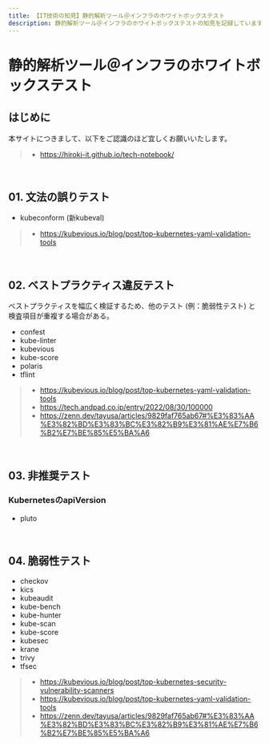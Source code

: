 ```yaml
---
title: 【IT技術の知見】静的解析ツール＠インフラのホワイトボックステスト
description: 静的解析ツール＠インフラのホワイトボックステストの知見を記録しています。
---
```


# 静的解析ツール＠インフラのホワイトボックステスト

## はじめに

本サイトにつきまして、以下をご認識のほど宜しくお願いいたします。

> - https://hiroki-it.github.io/tech-notebook/

<br>

## 01. 文法の誤りテスト

- kubeconform (新kubeval)

> - https://kubevious.io/blog/post/top-kubernetes-yaml-validation-tools

<br>

## 02. ベストプラクティス違反テスト

ベストプラクティスを幅広く検証するため、他のテスト (例：脆弱性テスト) と検査項目が重複する場合がある。

- confest
- kube-linter
- kubevious
- kube-score
- polaris
- tflint

> - https://kubevious.io/blog/post/top-kubernetes-yaml-validation-tools
> - https://tech.andpad.co.jp/entry/2022/08/30/100000
> - https://zenn.dev/tayusa/articles/9829faf765ab67#%E3%83%AA%E3%82%BD%E3%83%BC%E3%82%B9%E3%81%AE%E7%B6%B2%E7%BE%85%E5%BA%A6

<br>

## 03. 非推奨テスト

### KubernetesのapiVersion

- pluto

<br>

## 04. 脆弱性テスト

- checkov
- kics
- kubeaudit
- kube-bench
- kube-hunter
- kube-scan
- kube-score
- kubesec
- krane
- trivy
- tfsec

> - https://kubevious.io/blog/post/top-kubernetes-security-vulnerability-scanners
> - https://kubevious.io/blog/post/top-kubernetes-yaml-validation-tools
> - https://zenn.dev/tayusa/articles/9829faf765ab67#%E3%83%AA%E3%82%BD%E3%83%BC%E3%82%B9%E3%81%AE%E7%B6%B2%E7%BE%85%E5%BA%A6

<br>
